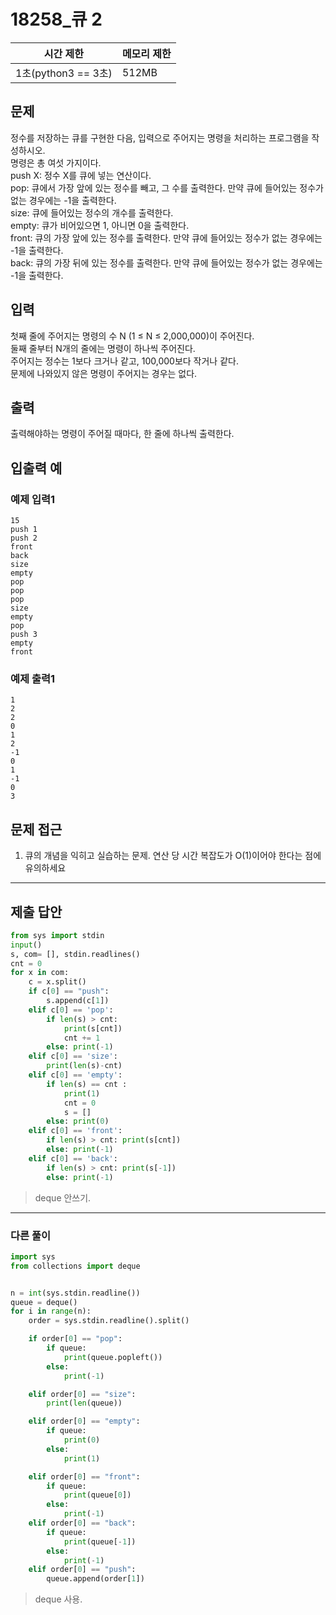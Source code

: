 # 18258_큐 2

|시간 제한|메모리 제한|
|----|----|
|1초(python3 == 3초)|512MB|

## 문제
정수를 저장하는 큐를 구현한 다음, 입력으로 주어지는 명령을 처리하는 프로그램을 작성하시오.<br>
명령은 총 여섯 가지이다.<br>
push X: 정수 X를 큐에 넣는 연산이다.<br>
pop: 큐에서 가장 앞에 있는 정수를 빼고, 그 수를 출력한다. 만약 큐에 들어있는 정수가 없는 경우에는 -1을 출력한다.<br>
size: 큐에 들어있는 정수의 개수를 출력한다.<br>
empty: 큐가 비어있으면 1, 아니면 0을 출력한다.<br>
front: 큐의 가장 앞에 있는 정수를 출력한다. 만약 큐에 들어있는 정수가 없는 경우에는 -1을 출력한다.<br>
back: 큐의 가장 뒤에 있는 정수를 출력한다. 만약 큐에 들어있는 정수가 없는 경우에는 -1을 출력한다.

## 입력
첫째 줄에 주어지는 명령의 수 N (1 ≤ N ≤ 2,000,000)이 주어진다.<br>
둘째 줄부터 N개의 줄에는 명령이 하나씩 주어진다.<br>
주어지는 정수는 1보다 크거나 같고, 100,000보다 작거나 같다.<br>
문제에 나와있지 않은 명령이 주어지는 경우는 없다.

## 출력
출력해야하는 명령이 주어질 때마다, 한 줄에 하나씩 출력한다.

## 입출력 예
### 예제 입력1
```
15
push 1
push 2
front
back
size
empty
pop
pop
pop
size
empty
pop
push 3
empty
front
```
### 예제 출력1
```
1
2
2
0
1
2
-1
0
1
-1
0
3
```

## 문제 접근
1. 큐의 개념을 익히고 실습하는 문제. 연산 당 시간 복잡도가 O(1)이어야 한다는 점에 유의하세요

--- 

## 제출 답안

```python
from sys import stdin
input()
s, com= [], stdin.readlines()
cnt = 0
for x in com:
    c = x.split()
    if c[0] == "push":
        s.append(c[1])
    elif c[0] == 'pop':
        if len(s) > cnt:
            print(s[cnt])
            cnt += 1
        else: print(-1)
    elif c[0] == 'size':
        print(len(s)-cnt)
    elif c[0] == 'empty':
        if len(s) == cnt :
            print(1)
            cnt = 0
            s = []
        else: print(0)
    elif c[0] == 'front':
        if len(s) > cnt: print(s[cnt])
        else: print(-1)
    elif c[0] == 'back':
        if len(s) > cnt: print(s[-1])
        else: print(-1)
```
> deque 안쓰기.

---
### 다른 풀이

```python
import sys
from collections import deque


n = int(sys.stdin.readline())
queue = deque()
for i in range(n):
    order = sys.stdin.readline().split()

    if order[0] == "pop":
        if queue:
            print(queue.popleft())
        else:
            print(-1)

    elif order[0] == "size":
        print(len(queue))

    elif order[0] == "empty":
        if queue:
            print(0)
        else:
            print(1)

    elif order[0] == "front":
        if queue:
            print(queue[0])
        else:
            print(-1)
    elif order[0] == "back":
        if queue:
            print(queue[-1])
        else:
            print(-1)
    elif order[0] == "push":
        queue.append(order[1])
```
> deque 사용.